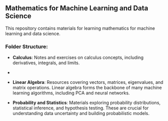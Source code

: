 ## Mathematics for Machine Learning and Data Science

This repository contains materials for learning mathematics for machine learning and data science.

### Folder Structure:
- **Calculus**: Notes and exercises on calculus concepts, including derivatives, integrals, and limits.
- 
- **Linear Algebra**: Resources covering vectors, matrices, eigenvalues, and matrix operations. Linear algebra forms the backbone of many machine learning algorithms, including PCA and neural networks.

- **Probability and Statistics**: Materials exploring probability distributions, statistical inference, and hypothesis testing. These are crucial for understanding data uncertainty and building probabilistic models.
